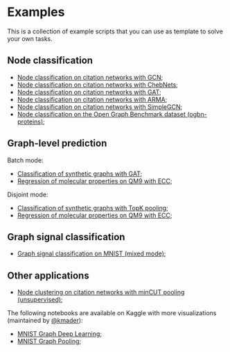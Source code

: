 # Examples

This is a collection of example scripts that you can use as template to solve your own tasks. 

## Node classification
- [Node classification on citation networks with GCN](https://github.com/danielegrattarola/spektral/blob/master/examples/node_classification_gcn.py);
- [Node classification on citation networks with ChebNets](https://github.com/danielegrattarola/spektral/blob/master/examples/node_classification_cheb.py);
- [Node classification on citation networks with GAT](https://github.com/danielegrattarola/spektral/blob/master/examples/node_classification_gat.py);
- [Node classification on citation networks with ARMA](https://github.com/danielegrattarola/spektral/blob/master/examples/node_classification_arma.py);
- [Node classification on citation networks with SimpleGCN](https://github.com/danielegrattarola/spektral/blob/master/examples/node_classification_simple_gc.py);
- [Node classification on the Open Graph Benchmark dataset (ogbn-proteins)](https://github.com/danielegrattarola/spektral/blob/master/examples/node_classification_ogb_gcn.py);

## Graph-level prediction

Batch mode:

- [Classification of synthetic graphs with GAT](https://github.com/danielegrattarola/spektral/blob/master/examples/classification_delaunay.py);
- [Regression of molecular properties on QM9 with ECC](https://github.com/danielegrattarola/spektral/blob/master/examples/regression_molecules_batch.py);

Disjoint mode: 

- [Classification of synthetic graphs with TopK pooling](https://github.com/danielegrattarola/spektral/blob/master/examples/classification_BDGC_disjoint.py);
- [Regression of molecular properties on QM9 with ECC](https://github.com/danielegrattarola/spektral/blob/master/examples/regression_molecules_disjoint.py);

## Graph signal classification
- [Graph signal classification on MNIST (mixed mode)](https://github.com/danielegrattarola/spektral/blob/master/examples/graph_signal_classification_mnist.py);

## Other applications
- [Node clustering on citation networks with minCUT pooling (unsupervised)](https://github.com/danielegrattarola/spektral/blob/master/examples/node_clustering_mincut.py);

The following notebooks are available on Kaggle with more visualizations (maintained by [@kmader](https://github.com/kmader)):

- [MNIST Graph Deep Learning](https://www.kaggle.com/kmader/mnist-graph-deep-learning);
- [MNIST Graph Pooling](https://www.kaggle.com/kmader/mnist-graph-nn-with-pooling);
